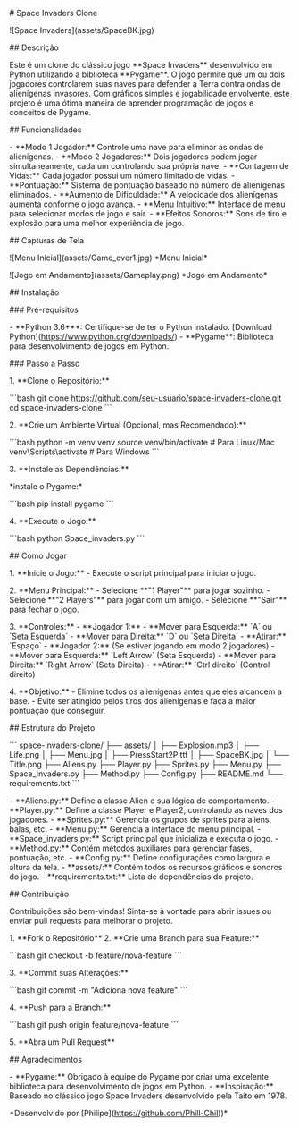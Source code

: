 \# Space Invaders Clone

!\[Space Invaders\](assets/SpaceBK.jpg)

\## Descrição

Este é um clone do clássico jogo \*\*Space Invaders\*\* desenvolvido em
Python utilizando a biblioteca \*\*Pygame\*\*. O jogo permite que um ou
dois jogadores controlarem suas naves para defender a Terra contra ondas
de alienígenas invasores. Com gráficos simples e jogabilidade
envolvente, este projeto é uma ótima maneira de aprender programação de
jogos e conceitos de Pygame.

\## Funcionalidades

\- \*\*Modo 1 Jogador:\*\* Controle uma nave para eliminar as ondas de
alienígenas. - \*\*Modo 2 Jogadores:\*\* Dois jogadores podem jogar
simultaneamente, cada um controlando sua própria nave. - \*\*Contagem de
Vidas:\*\* Cada jogador possui um número limitado de vidas. -
\*\*Pontuação:\*\* Sistema de pontuação baseado no número de alienígenas
eliminados. - \*\*Aumento de Dificuldade:\*\* A velocidade dos
alienígenas aumenta conforme o jogo avança. - \*\*Menu Intuitivo:\*\*
Interface de menu para selecionar modos de jogo e sair. - \*\*Efeitos
Sonoros:\*\* Sons de tiro e explosão para uma melhor experiência de
jogo.

\## Capturas de Tela

!\[Menu Inicial\](assets/Game_over1.jpg) \*Menu Inicial\*

!\[Jogo em Andamento\](assets/Gameplay.png) \*Jogo em Andamento\*

\## Instalação

\### Pré-requisitos

\- \*\*Python 3.6+\*\*: Certifique-se de ter o Python instalado.
\[Download Python\](https://www.python.org/downloads/) - \*\*Pygame\*\*:
Biblioteca para desenvolvimento de jogos em Python.

\### Passo a Passo

1\. \*\*Clone o Repositório:\*\*

\`\`\`bash git clone
https://github.com/seu-usuario/space-invaders-clone.git cd
space-invaders-clone \`\`\`

2\. \*\*Crie um Ambiente Virtual (Opcional, mas Recomendado):\*\*

\`\`\`bash python -m venv venv source venv/bin/activate \# Para
Linux/Mac venv\\Scripts\\activate \# Para Windows \`\`\`

3\. \*\*Instale as Dependências:\*\*

\*instale o Pygame:\*

\`\`\`bash pip install pygame \`\`\`

4\. \*\*Execute o Jogo:\*\*

\`\`\`bash python Space_invaders.py \`\`\`

\## Como Jogar

1\. \*\*Inicie o Jogo:\*\*  - Execute o script principal para iniciar o
jogo.

2\. \*\*Menu Principal:\*\*  - Selecione \*\*\"1 Player\"\*\* para jogar
sozinho.  - Selecione \*\*\"2 Players\"\*\* para jogar com um amigo.  -
Selecione \*\*\"Sair\"\*\* para fechar o jogo.

3\. \*\*Controles:\*\*  - \*\*Jogador 1:\*\*  - \*\*Mover para
Esquerda:\*\* \`A\` ou \`Seta Esquerda\`  - \*\*Mover para Direita:\*\*
\`D\` ou \`Seta Direita\`  - \*\*Atirar:\*\* \`Espaço\`  - \*\*Jogador
2:\*\* (Se estiver jogando em modo 2 jogadores)  - \*\*Mover para
Esquerda:\*\* \`Left Arrow\` (Seta Esquerda)  - \*\*Mover para
Direita:\*\* \`Right Arrow\` (Seta Direita)  - \*\*Atirar:\*\* \`Ctrl
direito\` (Control direito)

4\. \*\*Objetivo:\*\*  - Elimine todos os alienígenas antes que eles
alcancem a base.  - Evite ser atingido pelos tiros dos alienígenas e
faça a maior pontuação que conseguir.

\## Estrutura do Projeto

\`\`\` space-invaders-clone/ ├── assets/ │ ├── Explosion.mp3 │ ├──
Life.png │ ├── Menu.jpg │ ├── PressStart2P.ttf │ ├── SpaceBK.jpg │ └──
Title.png ├── Aliens.py ├── Player.py ├── Sprites.py ├── Menu.py ├──
Space_invaders.py ├── Method.py ├── Config.py ├── README.md └──
requirements.txt \`\`\`

\- \*\*Aliens.py:\*\* Define a classe Alien e sua lógica de
comportamento. - \*\*Player.py:\*\* Define a classe Player e Player2,
controlando as naves dos jogadores. - \*\*Sprites.py:\*\* Gerencia os
grupos de sprites para aliens, balas, etc. - \*\*Menu.py:\*\* Gerencia a
interface do menu principal. - \*\*Space_invaders.py:\*\* Script
principal que inicializa e executa o jogo. - \*\*Method.py:\*\* Contém
métodos auxiliares para gerenciar fases, pontuação, etc. -
\*\*Config.py:\*\* Define configurações como largura e altura da tela. -
\*\*assets/:\*\* Contém todos os recursos gráficos e sonoros do jogo. -
\*\*requirements.txt:\*\* Lista de dependências do projeto.

\## Contribuição

Contribuições são bem-vindas! Sinta-se à vontade para abrir issues ou
enviar pull requests para melhorar o projeto.

1\. \*\*Fork o Repositório\*\* 2. \*\*Crie uma Branch para sua
Feature:\*\*

\`\`\`bash git checkout -b feature/nova-feature \`\`\`

3\. \*\*Commit suas Alterações:\*\*

\`\`\`bash git commit -m \"Adiciona nova feature\" \`\`\`

4\. \*\*Push para a Branch:\*\*

\`\`\`bash git push origin feature/nova-feature \`\`\`

5\. \*\*Abra um Pull Request\*\*

\## Agradecimentos

\- \*\*Pygame:\*\* Obrigado à equipe do Pygame por criar uma excelente
biblioteca para desenvolvimento de jogos em Python. -
\*\*Inspiração:\*\* Baseado no clássico jogo Space Invaders desenvolvido
pela Taito em 1978.

\*Desenvolvido por \[Philipe\](https://github.com/Phill-Chil))\*

